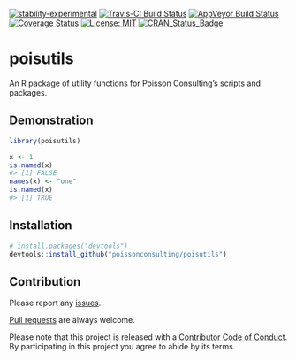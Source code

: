 
<!-- README.md is generated from README.Rmd. Please edit that file -->

[![stability-experimental](https://img.shields.io/badge/stability-experimental-orange.svg)](https://github.com/joethorley/stability-badges#experimental)
[![Travis-CI Build
Status](https://travis-ci.org/poissonconsulting/poisutils.svg?branch=master)](https://travis-ci.org/poissonconsulting/poisutils)
[![AppVeyor Build
Status](https://ci.appveyor.com/api/projects/status/github/poissonconsulting/poisutils?branch=master&svg=true)](https://ci.appveyor.com/project/poissonconsulting/poisutils)
[![Coverage
Status](https://img.shields.io/codecov/c/github/poissonconsulting/poisutils/master.svg)](https://codecov.io/github/poissonconsulting/poisutils?branch=master)
[![License:
MIT](https://img.shields.io/badge/License-MIT-blue.svg)](https://opensource.org/licenses/MIT)
[![CRAN\_Status\_Badge](http://www.r-pkg.org/badges/version/poisutils)](https://cran.r-project.org/package=poisutils)

# poisutils

An R package of utility functions for Poisson Consulting’s scripts and
packages.

## Demonstration

``` r
library(poisutils)

x <- 1
is.named(x)
#> [1] FALSE
names(x) <- "one"
is.named(x)
#> [1] TRUE
```

## Installation

``` r
# install.packages("devtools")
devtools::install_github("poissonconsulting/poisutils")
```

## Contribution

Please report any
[issues](https://github.com/poissonconsulting/poisutils/issues).

[Pull requests](https://github.com/poissonconsulting/poisutils/pulls)
are always welcome.

Please note that this project is released with a [Contributor Code of
Conduct](https://github.com/poissonconsulting/poisutils/blob/master/CONDUCT.md).
By participating in this project you agree to abide by its terms.
